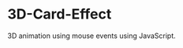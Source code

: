 # 3D-Card-Effect
3D animation using mouse events using JavaScript. 

<img align="right" alt="GIF" src="https://github.com/arishma108/arishma108/blob/main/WIP.mp4?raw=true" width="0" height="0" />
